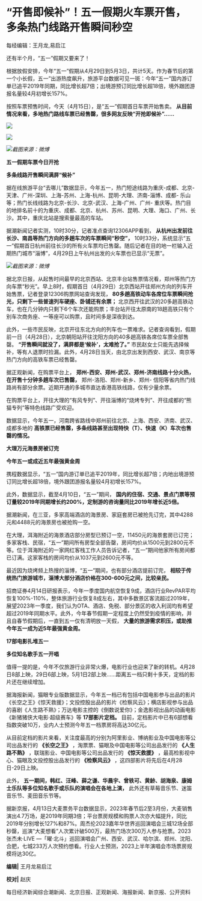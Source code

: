 # “开售即候补”！五一假期火车票开售，多条热门线路开售瞬间秒空

每经编辑：王月龙,易启江

还有半个月，“五一”假期又要来了！

根据放假安排，今年“五一”假期从4月29日到5月3日，共计5天。作为春节后的第一个小长假，五一”出游热度飙升，旅游平台数据可见一斑：今年“五一”国内游订单已追平2019年同期，同比增长超7倍；出境游预订同比增长超18倍，境外跟团游报名量较4月初增长157%。

按照车票预售时间，今天（4月15日），是“五一”假期首日车票开始售卖。
**从目前情况来看，多地热门路线车票已经售罄，很多网友反映“开抢即候补”......**

![](https://inews.gtimg.com/om_bt/OikQJB7jGrD-0Y70kWLl8R8kEnmdoD2O0t5xrbS-cyVhQAA/1000)

![](https://inews.gtimg.com/om_bt/OAFJuggfrPcSSdhc26T_zI1xrDPOhqTWXihf6iZwHYQHIAA/1000)

![](https://inews.gtimg.com/om_bt/OERk_JcJtMGTAcrI1oetZKSskNnJadMxfospbgGSnPLacAA/1000)_截图来源：微博_

**五一假期车票今日开抢**

**多条线路开售瞬间满屏“候补”**

据在线旅游平台“去哪儿”数据显示，今年五一，热门短途线路为重庆-成都、北京-天津、广州-深圳、上海-苏州、上海-杭州、昆明-大理、济南-淄博、成都-
乐山等；热门长线线路为北京-长沙、北京-武汉、上海-广州、广州-
重庆等。热门目的地排名前十的为重庆、成都、北京、杭州、苏州、昆明、大理、海口、广州、长沙。其中，重庆北站是搜索量最高的车站。

据潮新闻记者实测，10时30分，记者准点查询12306APP看到， **从杭州出发前往长沙、南昌等热门方向的多趟车次的车票瞬间“秒空”，**
10时33分，系统显示“五一”假期首日杭州前往长沙的所有火车票均已售罄。随后记者在目的地一栏输入近期热门城市“淄博”，4月29日上午杭州出发的火车票也已显示“无票”。

![](https://inews.gtimg.com/om_bt/OK1bRYqMpSr_SQiWNjGEZMUGfyItQRcT9OI2tw6RPu-uwAA/1000)_截图来源：微博_

据北京日报，从起售时间最早的北京西站、北京丰台站售票情况看，郑州等热门方向车票“秒光”。早上8时，假期首日（4月29日）北京西站开往郑州方向的列车开始售票，记者登录12306购票网站查询发现，
**80多趟高铁动车各席位车票瞬间抢光，只剩下一些普速列车硬座、卧铺还有余票；**
北京西开往武汉的20多趟高铁动车，也在几分钟内只剩下6个车次还能购票；丰台站开往太原南的18趟高铁只有个别车次商务座、一等座可以购票，且时间多是深夜到达。

此外，一些市民反映，北京开往东北方向的列车也一票难求。记者查询看到，假期前一日（4月28日），北京朝阳站开往沈阳方向的40多趟高铁各席位车票全部售罄。
**“开售瞬间就没了，满屏都是‘候补’，太难抢了。”**
市民赵女士只能先选择候补，等有人退票时捡漏。此外，4月28日当天，由北京出发到西安、武汉、南京等热门方向的高铁车票已经售罄。

据正观新闻，在购票平台上， **郑州-西安、郑州-武汉、郑州-济南线路十分火热，在开售十分钟多趟车次已售罄，** 郑州-洛阳、郑州-新乡、郑州-
信阳等省内热门线路尚有部分余票。近期开通的多城市直达香港高铁线路，仅有少量余票。

在购票平台上，开往大理的“有风专列”、开往淄博的“烧烤专列”、开往成都的“熊猫专列”等特色线路广受欢迎。

数据显示，今年五一，河南跨省路线中郑州前往北京、上海、西安、济南、武汉、成都多地的
**高铁票已经售罄，多条线路甚至出现特快（T）、快速（K）车次也售罄的情况。**

**大理万元海景房被订完**

**今年五一或成近五年最强黄金周**

携程数据显示，“五一”国内游订单已追平2019年，同比增长超7倍；内地出境游预订同比增长超18倍，境外跟团游报名量较4月初增长157%。

此外，数据显示，截至4月10日，“五一”期间，
**国内的住宿、交通、景点门票等预订量较2019年同期增长约200%，定制游的咨询量同比2019年增长近5倍。**

据潮新闻，在三亚，多家高端酒店的海景房、家庭套房已被抢先订完，其中4288元和4488元的海景房也被抢购一空。

在大理，洱海附近的海景酒店部分房型已预订一空，11450元的海景套房已订完；多家客栈、民宿，“五一”期间所有房型全部告罄，房间均价从1500元到2800元不等。位于洱海附近的一家网红客栈工作人员告诉记者，“五一”期间他家所有房间都已订满。这家客栈的房间均价从1037元到2600元不等。

最近因为烧烤频上热搜的淄博，“五一”期间，也有部分酒店提前订完， **相较于传统热门旅游城市，淄博大部分酒店价格在300-600元之间，比较亲民。**

招商证券4月14日研报表示，今年一季度国内航空恢复9成，酒店行业RevPAR平均恢复100%-110%，整体旅游行业恢复8成左右，其中多数景区客流超过2019年，展望2023年一季度，我们认为OTA、酒店、免税、部分景区的收入利润均有希望超过2019年同期水平。此外，今年春节假期一定程度上仍然受到疫情的影响，并且自春节假期后，一直到五一仅有清明放一天假，
**大量的旅游需求积压，或助推今年五一成为近5年最强黄金周。**

**17部电影扎堆五一**

**多位知名歌手五一开唱**

值得一提的是，今年不仅旅游行业非常火爆，电影行业也迎来了新的转机。4月28日8部上映，29日6部上映，5月1日2部上映……距离五一档只剩十多天，定档的影片还在继续增加。

据海报新闻，猫眼专业版数据显示，今年五一档已有包括中国电影参与出品的影片《长空之王》《惊天救援》；文投控股出品的影片《检察风云》；横店影视参与出品的喜剧《人生路不熟》；万达电影主控的《倒数说爱你》；金逸影视出品的动画电影《新猪猪侠大电影·超级赛车》等
**17部影片定档。** 目前，定档影片中已有6部想看指数突破10万，业内人士预测今年五一档票房将高达30亿元。

从目前定档的影片来看，关注度最高的分别为阿里影业、博纳影业及中国电影等公司出品发行的 **《长空之王》** ，淘票票、猫眼及中国电影等公司出品发行的
**《人生路不熟》** ，联瑞影业、中国电影等公司出品发行的 **《惊天救援》** ，最高检影视中心、猫眼及文投控股出品发行的 **《检察风云》**
，这四部影片将先后在4月28日-29日上映。

此外， **五一期间，韩红、汪峰、薛之谦、华晨宇、曾轶可、黄龄、胡海泉、康姆士乐队等多位知名歌手或乐队的演唱会在各地上演，**
此外还有草莓音乐节、迷笛音乐节、麦田音乐节等。

据新京报，4月13日大麦票务平台数据显示，2023年春节后2至3月份，大麦销售演出4.7万场，是2019年同期3倍；平台票房规模和购票人次亦大幅提升，同比2019年分别增长127%和87%。周杰伦2023嘉年华世界巡回演唱会三城12场全部秒罄，巡演“大麦想看”人次累计破500万，最热门场次300万人参与抢票。2023张杰未·LIVE
—「曜·北斗」巡回演唱会广州、西安、武汉、哈尔滨、郑州、沈阳、合肥，七城233万人次预约想看。行业人士预测，2023上半年演唱会市场票房规模将达30亿。

**编辑|** 王月龙易启江

**校对|** 赵庆

每日经济新闻综合潮新闻、北京日报、正观新闻、海报新闻、新京报、公开资料

